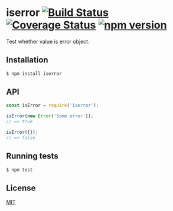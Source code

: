 # iserror [![Build Status](https://travis-ci.org/yefremov/iserror.svg?branch=master)](https://travis-ci.org/yefremov/iserror) [![Coverage Status](https://coveralls.io/repos/github/yefremov/iserror/badge.svg?branch=master)](https://coveralls.io/github/yefremov/iserror?branch=master) [![npm version](https://badge.fury.io/js/iserror.svg)](https://badge.fury.io/js/iserror)

Test whether value is error object.

## Installation

```bash
$ npm install iserror
```

## API

```js
const isError = require('iserror');

isError(new Error('Some error'));
// => true

isError({});
// => false
```

## Running tests

```bash
$ npm test
```

## License

[MIT](LICENSE)
